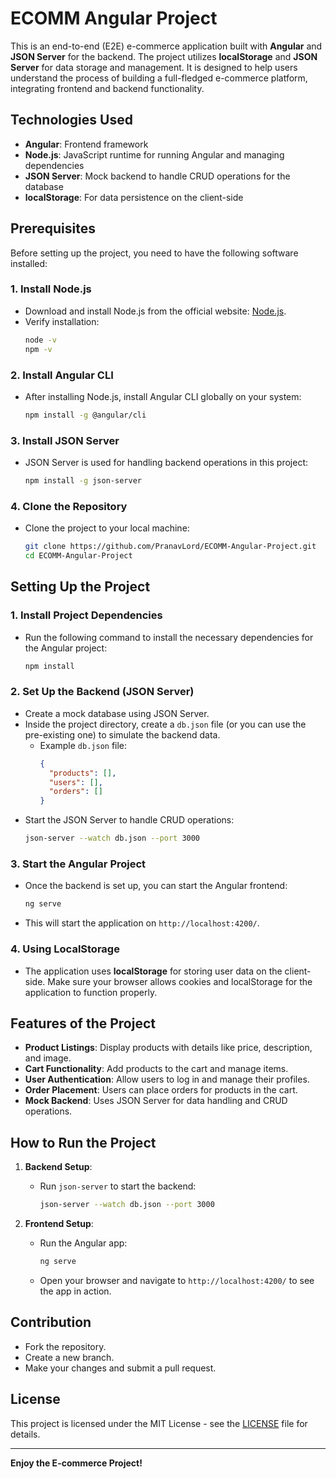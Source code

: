 # ECOMM Angular Project

This is an end-to-end (E2E) e-commerce application built with **Angular** and **JSON Server** for the backend. The project utilizes **localStorage** and **JSON Server** for data storage and management. It is designed to help users understand the process of building a full-fledged e-commerce platform, integrating frontend and backend functionality.

## Technologies Used
- **Angular**: Frontend framework
- **Node.js**: JavaScript runtime for running Angular and managing dependencies
- **JSON Server**: Mock backend to handle CRUD operations for the database
- **localStorage**: For data persistence on the client-side

## Prerequisites
Before setting up the project, you need to have the following software installed:

### 1. Install **Node.js**
   - Download and install Node.js from the official website: [Node.js](https://nodejs.org/).
   - Verify installation:
     ```bash
     node -v
     npm -v
     ```

### 2. Install **Angular CLI**
   - After installing Node.js, install Angular CLI globally on your system:
     ```bash
     npm install -g @angular/cli
     ```

### 3. Install **JSON Server**
   - JSON Server is used for handling backend operations in this project:
     ```bash
     npm install -g json-server
     ```

### 4. Clone the Repository
   - Clone the project to your local machine:
     ```bash
     git clone https://github.com/PranavLord/ECOMM-Angular-Project.git
     cd ECOMM-Angular-Project
     ```

## Setting Up the Project

### 1. Install Project Dependencies
   - Run the following command to install the necessary dependencies for the Angular project:
     ```bash
     npm install
     ```

### 2. Set Up the Backend (JSON Server)
   - Create a mock database using JSON Server.
   - Inside the project directory, create a `db.json` file (or you can use the pre-existing one) to simulate the backend data.
     - Example `db.json` file:
       ```json
       {
         "products": [],
         "users": [],
         "orders": []
       }
       ```
   - Start the JSON Server to handle CRUD operations:
     ```bash
     json-server --watch db.json --port 3000
     ```

### 3. Start the Angular Project
   - Once the backend is set up, you can start the Angular frontend:
     ```bash
     ng serve
     ```
   - This will start the application on `http://localhost:4200/`.

### 4. Using LocalStorage
   - The application uses **localStorage** for storing user data on the client-side. Make sure your browser allows cookies and localStorage for the application to function properly.

## Features of the Project
- **Product Listings**: Display products with details like price, description, and image.
- **Cart Functionality**: Add products to the cart and manage items.
- **User Authentication**: Allow users to log in and manage their profiles.
- **Order Placement**: Users can place orders for products in the cart.
- **Mock Backend**: Uses JSON Server for data handling and CRUD operations.

## How to Run the Project
1. **Backend Setup**: 
   - Run `json-server` to start the backend:
     ```bash
     json-server --watch db.json --port 3000
     ```
   
2. **Frontend Setup**: 
   - Run the Angular app:
     ```bash
     ng serve
     ```
   - Open your browser and navigate to `http://localhost:4200/` to see the app in action.

## Contribution
- Fork the repository.
- Create a new branch.
- Make your changes and submit a pull request.

## License
This project is licensed under the MIT License - see the [LICENSE](LICENSE) file for details.

---

**Enjoy the E-commerce Project!**
